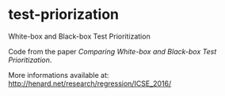 # test-priorization
White-box and Black-box Test Prioritization

Code from the paper *Comparing White-box and Black-box Test Prioritization*.

More informations available at: http://henard.net/research/regression/ICSE_2016/
